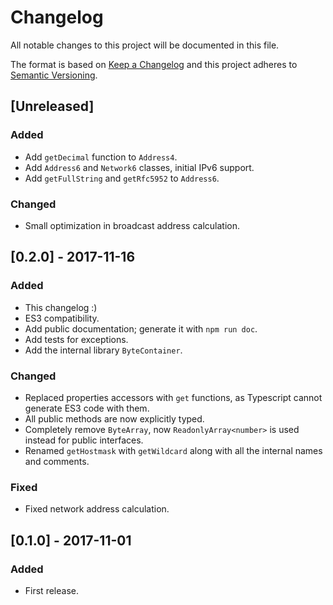 # Changelog
All notable changes to this project will be documented in this file.

The format is based on [Keep a Changelog](http://keepachangelog.com/en/1.0.0/)
and this project adheres to [Semantic Versioning](http://semver.org/spec/v2.0.0.html).

## [Unreleased]
### Added
- Add `getDecimal` function to `Address4`.
- Add `Address6` and `Network6` classes, initial IPv6 support.
- Add `getFullString` and `getRfc5952` to `Address6`.
### Changed
- Small optimization in broadcast address calculation.

## [0.2.0] - 2017-11-16
### Added
- This changelog :)
- ES3 compatibility.
- Add public documentation; generate it with `npm run doc`.
- Add tests for exceptions.
- Add the internal library `ByteContainer`.
### Changed
- Replaced properties accessors with `get` functions, as Typescript cannot
  generate ES3 code with them.
- All public methods are now explicitly typed.
- Completely remove `ByteArray`, now `ReadonlyArray<number>` is used instead for public interfaces.
- Renamed `getHostmask` with `getWildcard` along with all the internal names and comments.
### Fixed
- Fixed network address calculation.

## [0.1.0] - 2017-11-01
### Added
- First release.
